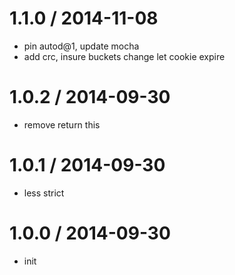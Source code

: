 
1.1.0 / 2014-11-08 
==================

  * pin autod@1, update mocha
  * add crc, insure buckets change let cookie expire

1.0.2 / 2014-09-30 
==================

  * remove return this

1.0.1 / 2014-09-30 
==================

  * less strict

1.0.0 / 2014-09-30 
==================

  * init

